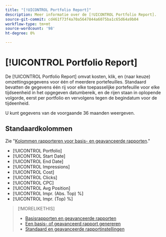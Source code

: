 ```yaml
---
title: "[!UICONTROL Portfolio Report]"
description: Meer informatie over de [!UICONTROL Portfolio Report].
source-git-commit: cd461f73f4a70a5647844a6075ba1c65d64a9b04
workflow-type: tm+mt
source-wordcount: '98'
ht-degree: 0%

---
```


# [!UICONTROL Portfolio Report]

De [!UICONTROL Portfolio Report] omvat kosten, klik, en (naar keuze) omzettingsgegevens voor één of meerdere portefeuilles. Standaard bevatten de gegevens één rij voor elke toepasselijke portefeuille voor elke tijdseenheid in het opgegeven datumbereik, en de rijen staan in oplopende volgorde, eerst per portfolio en vervolgens tegen de begindatum voor de tijdeenheid.

U kunt gegevens van de voorgaande 36 maanden weergeven.

## Standaardkolommen

Zie &quot;[Kolommen rapporteren voor basis- en geavanceerde rapporten](basic-advanced-report-columns.md).&quot;

* [!UICONTROL Portfolio]
* [!UICONTROL Start Date]
* [!UICONTROL End Date]
* [!UICONTROL Impressions]
* [!UICONTROL Cost]
* [!UICONTROL Clicks]
* [!UICONTROL CPC]
* [!UICONTROL Avg Position]
* [!UICONTROL Impr. (Abs. Top) %]
* [!UICONTROL Impr. (Top) %]

>[!MORELIKETHIS]
>
>* [Basisrapporten en geavanceerde rapporten](basic-advanced-report-about.md)
>* [Een basis- of geavanceerd rapport genereren](basic-advanced-report-generate.md)
>* [Standaard en geavanceerde rapportinstellingen](basic-advanced-report-settings.md)

